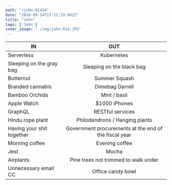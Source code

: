 ```yaml
---
path: "/john-91418"
date: "2018-09-14T17:12:33.962Z"
title: "John"
tags: ['John']
cover_image: "./img/john-914.JPG"
---
```


| IN            | OUT           | 
| ------------- |:-------------:| 
Serverless | Kubernetes
Sleeping on the gray bag | Sleeping on the black bag
Butternut | Summer Squash
Branded cannabis | Dimebag Darrell
Bamboo Orchids | Mint / basil
Apple Watch | $1000 iPhones
GraphQL | RESTful services
Hindu rope plant | Philodendrons / Hanging plants
Having your shit together | Government procurements at the end of the fiscal year
Morning coffee | Evening coffee
Jest | Mocha
Airplants | Pine trees not trimmed to walk under
Unnecessary email CC | Office candy bowl


